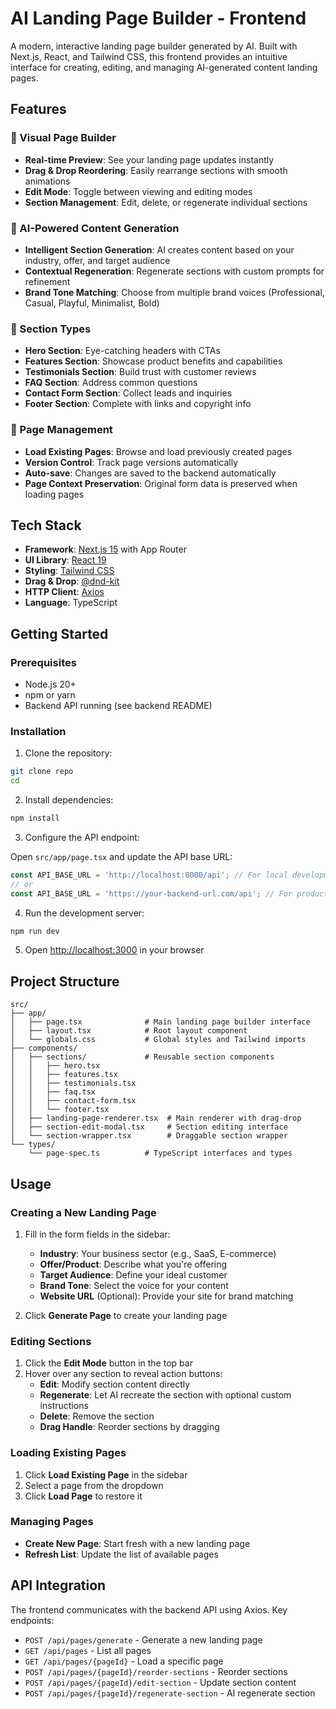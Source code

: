 # AI Landing Page Builder - Frontend

A modern, interactive landing page builder generated by AI. Built with Next.js, React, and Tailwind CSS, this frontend provides an intuitive interface for creating, editing, and managing AI-generated content landing pages.

## Features

### 🎨 Visual Page Builder
- **Real-time Preview**: See your landing page updates instantly
- **Drag & Drop Reordering**: Easily rearrange sections with smooth animations
- **Edit Mode**: Toggle between viewing and editing modes
- **Section Management**: Edit, delete, or regenerate individual sections

### 🤖 AI-Powered Content Generation
- **Intelligent Section Generation**: AI creates content based on your industry, offer, and target audience
- **Contextual Regeneration**: Regenerate sections with custom prompts for refinement
- **Brand Tone Matching**: Choose from multiple brand voices (Professional, Casual, Playful, Minimalist, Bold)

### 📄 Section Types
- **Hero Section**: Eye-catching headers with CTAs
- **Features Section**: Showcase product benefits and capabilities
- **Testimonials Section**: Build trust with customer reviews
- **FAQ Section**: Address common questions
- **Contact Form Section**: Collect leads and inquiries
- **Footer Section**: Complete with links and copyright info

### 💾 Page Management
- **Load Existing Pages**: Browse and load previously created pages
- **Version Control**: Track page versions automatically
- **Auto-save**: Changes are saved to the backend automatically
- **Page Context Preservation**: Original form data is preserved when loading pages

## Tech Stack

- **Framework**: [Next.js 15](https://nextjs.org/) with App Router
- **UI Library**: [React 19](https://react.dev/)
- **Styling**: [Tailwind CSS](https://tailwindcss.com/)
- **Drag & Drop**: [@dnd-kit](https://dndkit.com/)
- **HTTP Client**: [Axios](https://axios-http.com/)
- **Language**: TypeScript

## Getting Started

### Prerequisites

- Node.js 20+ 
- npm or yarn
- Backend API running (see backend README)

### Installation

1. Clone the repository:
```bash
git clone repo
cd 
```

2. Install dependencies:
```bash
npm install
```

3. Configure the API endpoint:

Open `src/app/page.tsx` and update the API base URL:
```typescript
const API_BASE_URL = 'http://localhost:8000/api'; // For local development
// or
const API_BASE_URL = 'https://your-backend-url.com/api'; // For production
```

4. Run the development server:
```bash
npm run dev
```

5. Open [http://localhost:3000](http://localhost:3000) in your browser

## Project Structure

```
src/
├── app/
│   ├── page.tsx              # Main landing page builder interface
│   ├── layout.tsx            # Root layout component
│   └── globals.css           # Global styles and Tailwind imports
├── components/
│   ├── sections/             # Reusable section components
│   │   ├── hero.tsx
│   │   ├── features.tsx
│   │   ├── testimonials.tsx
│   │   ├── faq.tsx
│   │   ├── contact-form.tsx
│   │   └── footer.tsx
│   ├── landing-page-renderer.tsx  # Main renderer with drag-drop
│   ├── section-edit-modal.tsx     # Section editing interface
│   └── section-wrapper.tsx        # Draggable section wrapper
└── types/
    └── page-spec.ts          # TypeScript interfaces and types
```

## Usage

### Creating a New Landing Page

1. Fill in the form fields in the sidebar:
   - **Industry**: Your business sector (e.g., SaaS, E-commerce)
   - **Offer/Product**: Describe what you're offering
   - **Target Audience**: Define your ideal customer
   - **Brand Tone**: Select the voice for your content
   - **Website URL** (Optional): Provide your site for brand matching

2. Click **Generate Page** to create your landing page

### Editing Sections

1. Click the **Edit Mode** button in the top bar
2. Hover over any section to reveal action buttons:
   - **Edit**: Modify section content directly
   - **Regenerate**: Let AI recreate the section with optional custom instructions
   - **Delete**: Remove the section
   - **Drag Handle**: Reorder sections by dragging

### Loading Existing Pages

1. Click **Load Existing Page** in the sidebar
2. Select a page from the dropdown
3. Click **Load Page** to restore it

### Managing Pages

- **Create New Page**: Start fresh with a new landing page
- **Refresh List**: Update the list of available pages

## API Integration

The frontend communicates with the backend API using Axios. Key endpoints:

- `POST /api/pages/generate` - Generate a new landing page
- `GET /api/pages` - List all pages
- `GET /api/pages/{pageId}` - Load a specific page
- `POST /api/pages/{pageId}/reorder-sections` - Reorder sections
- `POST /api/pages/{pageId}/edit-section` - Update section content
- `POST /api/pages/{pageId}/regenerate-section` - AI regenerate section

